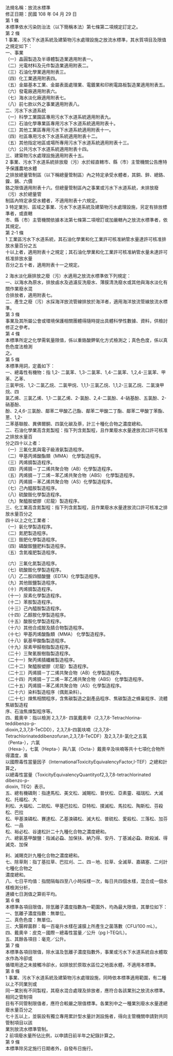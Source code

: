 法規名稱：放流水標準  
修正日期：民國 108 年 04 月 29 日  
第 1 條  
本標準依水污染防治法（以下簡稱本法）第七條第二項規定訂定之。  
第 2 條  
1 事業、污水下水道系統及建築物污水處理設施之放流水標準，其水質項目及限值之規定如下：  
一、事業  
（一）晶圓製造及半導體製造業適用附表一。  
（二）光電材料及元件製造業適用附表二。  
（三）石油化學業適用附表三。  
（四）化工業適用附表四。  
（五）金屬基本工業、金屬表面處理業、電鍍業和印刷電路板製造業適用附表五。  
（六）發電廠適用附表六。  
（七）海水淡化廠適用附表七。  
（八）前七款以外之事業適用附表八。  
二、污水下水道系統  
（一）科學工業園區專用污水下水道系統適用附表九。  
（二）石油化學專業區專用污水下水道系統適用附表十。  
（三）其他工業區專用污水下水道系統適用附表十一。  
（四）社區專用污水下水道系統適用附表十二。  
（五）其他指定地區或場所專用污水下水道系統適用附表十三。  
（六）公共污水下水道系統適用附表十四。  
三、建築物污水處理設施適用附表十五。  
2 事業、污水下水道系統排放廢（污）水於經直轄市、縣（市）主管機關公告應特予保護農地水體  
之排放總量管制區（以下稱總量管制區）內之特定承受水體者，其銅、鋅、總鉻、鎳、鎘、六價  
鉻之限值適用附表十六。但總量管制區內之事業或污水下水道系統，未排放廢（污）水於總量管  
制區內特定承受水體者，不適用附表十六規定。  
3 特定業別、區域之事業、污水下水道系統及建築物污水處理設施，另定有排放標準者，或直轄  
市、縣（市）主管機關依據本法第七條第二項增訂或加嚴轄內之放流水標準者，依其規定。  
第 2-1 條  
1 工業區污水下水道系統，其石油化學業和化工業許可核准納管水量達許可核准排放水量百分之五  
十以上者，適用附表十之規定；其石油化學業和化工業許可核准納管水量未達許可核准排放水量  
百分之五十者，適用附表十一之規定。  


2 海水淡化廠排放之廢（污）水適用之放流水標準依下列規定：  
一、以海水為原水，排放鹵水及過濾反洗廢水、薄膜清洗廢水或其他與海水淡化有關作業廢水混  
合排放者，適用附表七。  
二、產生之廢（污）水採海洋放流管線排放於海洋者，適用海洋放流管線放流水標準。  
第 3 條  
事業及其所屬公會或環境保護相關團體得隨時提出具體科學性數據、資料，供檢討修正之參考。  
第 4 條  
本標準所定之化學需氧量限值，係以重鉻酸鉀氧化方式檢測之；真色色度，係以真色色度法檢測  
之。  
第 5 條  
本標準用詞，定義如下：  
一、總毒性有機物：指 1,2- 二氯苯、1,3-二氯苯、1,4-二氯苯、1,2,4-三氯苯、甲苯、乙苯、  
三氯甲烷、1,2-二氯乙烷、二氯甲烷、1,1,1-三氯乙烷、1,1,2-三氯乙烷、二氯溴甲烷、四  
氯乙烯、三氯乙烯、1,1-二氯乙烯、2-氯酚、2,4-二氯酚、4-硝基酚、五氯酚、2-硝基酚、  
酚、2,4,6-三氯酚、鄰苯二甲酸乙己酯、鄰苯二甲酸二丁酯、鄰苯二甲酸丁苯酯、蒽、1,2-  
二苯基聯胺、異佛爾酮、四氯化碳及萘，計三十種化合物之濃度總和。  
二、石油化學業高含氮製程：指下列含氮製程，且作業廢水水量達放流口許可核准之排放水量百  
分之四十以上者：  
（一）三氟化氮與電子級液氨製造程序。  
（二）甲基丙烯酸酯類（MMA） 化學製造程序。  
（三）丙烯腈製造程序。  
（四）丙烯腈－丁二烯共聚合物（AB）化學製造程序。  
（五）丙烯腈－丁二烯－苯乙烯共聚合物（ABS） 化學製造程序。  
（六）丙烯腈－苯乙烯共聚合物（AS）化學製造程序。  
（七）己內醯胺製造程序。  
（八）硫酸銨化學製造程序。  
（九）聚醯胺塑膠（尼龍）製造程序。  
三、化工業高含氮製程：指下列含氮製程，且作業廢水水量達放流口許可核准之排放水量百分之  
四十以上之化工業者：  
（一）氨化學製造程序。  
（二）氮肥製造程序。  
（三）銨肥化學製造程序。  
（四）磷酸銨鹽肥料製造程序。  
（五）含氮複肥製造程序。  


（六）三氟化氮製造程序。  
（七）硫酸銨化學製造程序。  
（八）乙二胺四醋酸鹽（EDTA）化學製造程序。  
（九）其他銨鹽製造程序。  
（十）丙烯腈製造程序。  
（十一）尿素化學製造程序。  
（十二）苯胺製造程序。  
（十三）己內醯胺製造程序。  
（十四）乙醇胺化學製造程序。  
（十五）酸胺化學製造程序。  
（十六）其他合成胺及腈合物製造程序。  
（十七）甲基丙烯酸酯類（MMA） 化學製造程序。  
（十八）氨基甲酸酯製造程序。  
（十九）尿素甲醛樹脂製造程序。  
（二十）三聚氰胺樹脂製造程序。  
（二十一）聚丙烯腈纖維製造程序。  
（二十二）聚醯胺塑膠（尼龍）製造程序。  
（二十三）丙烯腈－丁二烯共聚合物（AB）化學製造程序。  
（二十四）丙烯腈－丁二烯－苯乙烯共聚合物（ABS） 化學製造程序。  
（二十五）丙烯腈－苯乙烯共聚合物（AS）化學製造程序。  
（二十六）染料製造程序（偶氮染料）。  
（二十七）煉焦相關程序，含焦碳製造之副產品程序、焦碳製造之蜂巢程序、流體焦碳製造程  
序、石油焦煉製程序等。  
四、戴奧辛：指以檢測 2,3,7,8- 四氯戴奧辛（2,3,7,8-Tetrachlorina-teddibenzo-p-  
dioxin,2,3,7,8-TeCDD），2,3,7,8-四氯呋喃（2,3,7,8-  
Tetrachlorinateddibenzofuran,2,3,7,8-TeCDF）及2,3,7,8-氯化之五氯（Penta-），六氯  
（Hexa-），七氯（Hepta-）與八氯（Octa-）戴奧辛及呋喃等共十七項化合物所得濃度，乘  
以國際毒性當量因子（InternationalToxicityEquivalencyFactor,I-TEF）之總和計算之，  
以總毒性當量（ToxicityEquivalencyQuantityof2,3,7,8-tetrachlorinated dibenzo-p-  
dioxin, TEQ）表示。  
五、總有機磷劑：指達馬松、美文松、滅賜松、普伏松、亞素靈、福瑞松、大滅松、托福松、大  
利松、大福松、二硫松、甲基巴拉松、亞特松、撲滅松、馬拉松、陶斯松、芬殺松、巴拉  
松、甲基溴磷松、賽達松、乙基溴磷松、滅大松、普硫松、愛殺松、三落松、加芬松、一品  
松、裕必松、谷速松計二十九種化合物之濃度總和。  
六、總氨基甲酸鹽：指滅必蝨、加保扶、納乃得、安丹、丁基滅必蝨、歐殺滅、得滅克、加保  


利、滅賜克計九種化合物之濃度總和。  
七、除草劑：指丁基拉草、巴拉刈、二、四－地、拉草、全滅草、嘉磷塞、二刈計七種化合物之  
濃度總和。  
八、七日平均值：指間隔每四至八小時採樣一次，每日共四個水樣，混合成一個水樣檢測分析，  
連續七日測值之算術平均。  
第 6 條  
本標準各項目限值，除氫離子濃度指數為一範圍外，均為最大限值，其單位如下：  
一、氫離子濃度指數：無單位。  
二、真色色度：無單位。  
三、大腸桿菌群：每一百毫升水樣在濾膜上所產生之菌落數（CFU/100 mL）。  
四、戴奧辛：皮克－國際－總毒性當量／公升（pg I-TEQ/L）。  
五、其餘各項目：毫克／公升。  
第 7 條  
本標準各項目限值，除水溫及氫離子濃度指數外，事業或污水下水道系統自水體取水作為冷卻或  
循環用途之未接觸冷卻水，如排放於原取水區位之地面水體，不適用本標準。  
第 8 條  
1 事業、污水下水道系統及建築物污水處理設施，同時依本標準適用範圍，有二種以上不同業別或  
同一業別有不同製程，其廢水混合處理及排放者，應符合各該業別之放流水標準。相同之管制項  
目有不同管制限值者，應符合較嚴之限值標準。各業別中之一種業別廢水水量達總廢水量百分之  
七十五以上，並裝設有獨立專用累計型水量計測設施者，得向主管機關申請對共同管制項目以該  
業別放流水標準管制。  
2 前項廢水量所佔比例，以申請日前半年之紀錄計算之。  
第 9 條  
本標準除另定施行日期者外，自發布日施行。  



